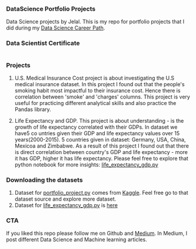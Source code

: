 ### DataScience Portfolio Projects
Data Science projects by Jelal. This is my repo for portfolio projects that I did during my [Data Science Career Path](https://www.codecademy.com/learn/paths/data-science). 

### Data Scientist Certificate
![]()



### Projects 

1) U.S. Medical Insurance Cost project is about investigating the U.S medical insurance dataset. In this project I found out that the people's smoking habit most impactful to their insurance cost. Hence there is correlation between 'smoke' and 'charges' columns. This project is very useful for practicing different analytical skills and also practice the Pandas library. 

2) Life Expectancy and GDP. This project is about understanding - is the growth of life expectancy correlated with their GDPs. In dataset we have5 co untries given their GDP and life expectancy values over 15 years(2000-2015). 5 countries given in dataset: Germany, USA, China, Mexicoa and Zimbabwe. As a result of this project I found out that there is direct correlation between country's GDP and life expectancy - more it has GDP, higher it has life expectancy. Please feel free to explore that python notebook for more insights: [life_expectancy_gdp.py](https://github.com/jenapss/DataScience/blob/main/life_expectancy_gdp.ipynb)



### Downloading the datasets
1) Dataset for [portfolio_project.py](https://github.com/jenapss/DataScience/blob/main/portfolio_project.py) comes from [Kaggle](https://www.kaggle.com/mirichoi0218/insurance). Feel free go to that dataset source and explore more dataset.
2) Dataset for [life_expectancy_gdp.py](https://github.com/jenapss/DataScience/blob/main/life_expectancy_gdp.ipynb) is [here](https://github.com/jenapss/DataScience/blob/main/all_data.csv)


### CTA
If you liked this repo please follow me on Github and [Medium](medium.com/@greatphilosopher98). In Medium, I post different Data Science and Machine learning articles.
